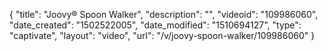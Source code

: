 {
    "title": "Joovy&reg; Spoon Walker",
    "description": "",
    "videoid": "109986060",
    "date_created": "1502522005",
    "date_modified": "1510694127",
    "type": "captivate",
    "layout": "video",
    "url": "\/v\/joovy-spoon-walker\/109986060"
}